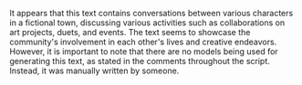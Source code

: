 It appears that this text contains conversations between various characters in a fictional town, discussing various activities such as collaborations on art projects, duets, and events. The text seems to showcase the community's involvement in each other's lives and creative endeavors. However, it is important to note that there are no models being used for generating this text, as stated in the comments throughout the script. Instead, it was manually written by someone.
